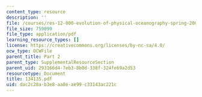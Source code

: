 ```yaml
---
content_type: resource
description: ''
file: /courses/res-12-000-evolution-of-physical-oceanography-spring-2007/dac2c28ab3e8aa8eae99c33143ac221c_134135.pdf
file_size: 759099
file_type: application/pdf
learning_resource_types: []
license: https://creativecommons.org/licenses/by-nc-sa/4.0/
ocw_type: OCWFile
parent_title: Part 2
parent_type: SupplementalResourceSection
parent_uid: 293166d4-7eb3-8b0d-338f-324fe69a2d53
resourcetype: Document
title: 134135.pdf
uid: dac2c28a-b3e8-aa8e-ae99-c33143ac221c
---
```

